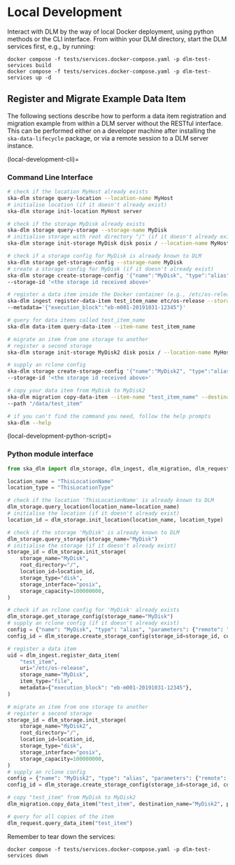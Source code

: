# Local Development

Interact with DLM by the way of local Docker deployment, using python methods or the CLI interface.
From within your DLM directory, start the DLM services first, e.g., by running:
```
docker compose -f tests/services.docker-compose.yaml -p dlm-test-services build
docker compose -f tests/services.docker-compose.yaml -p dlm-test-services up -d
```

## Register and Migrate Example Data Item

The following sections describe how to perform a data item registration and migration example from within a DLM server without the RESTful interface. This can be performed either on a developer machine after installing the `ska-data-lifecycle` package, or via a remote session to a DLM server instance.

(local-development-cli)=
### Command Line Interface

```bash
# check if the location MyHost already exists
ska-dlm storage query-location --location-name MyHost
# initialise location (if it doesn't already exist)
ska-dlm storage init-location MyHost server

# check if the storage MyDisk already exists
ska-dlm storage query-storage --storage-name MyDisk
# initialise storage with root directory "/" (if it doesn't already exist)
ska-dlm storage init-storage MyDisk disk posix / --location-name MyHost

# check if a storage config for MyDisk is already known to DLM
ska-dlm storage get-storage-config --storage-name MyDisk
# create a storage config for MyDisk (if it doesn't already exist)
ska-dlm storage create-storage-config '{"name":"MyDisk", "type":"alias", "parameters":{"remote": "/"}}' \
--storage-id '<the storage id received above>'

# register a data item inside the Docker container (e.g., /etc/os-release)
ska-dlm ingest register-data-item test_item_name etc/os-release --storage-name MyDisk \
--metadata='{"execution_block":"eb-m001-20191031-12345"}'

# query for data items called test_item_name
ska-dlm data-item query-data-item --item-name test_item_name

# migrate an item from one storage to another
# register a second storage
ska-dlm storage init-storage MyDisk2 disk posix / --location-name MyHost

# supply an rclone config
ska-dlm storage create-storage-config '{"name":"MyDisk2", "type":"alias", "parameters":{"remote": "/"}}' \
--storage-id '<the storage id received above>'

# copy your data item from MyDisk to MyDisk2
ska-dlm migration copy-data-item --item-name "test_item_name" --destination-name "MyDisk2" \
--path "/data/test_item"

# if you can't find the command you need, follow the help prompts
ska-dlm --help
```

(local-development-python-script)=
### Python module interface

```python
from ska_dlm import dlm_storage, dlm_ingest, dlm_migration, dlm_request

location_name = "ThisLocationName"
location_type = "ThisLocationType"

# check if the location 'ThisLocationName' is already known to DLM
dlm_storage.query_location(location_name=location_name)
# initialise the location (if it doesn't already exist)
location_id = dlm_storage.init_location(location_name, location_type)

# check if the storage 'MyDisk' is already known to DLM
dlm_storage.query_storage(storage_name="MyDisk")
# initialise the storage (if it doesn't already exist)
storage_id = dlm_storage.init_storage(
    storage_name="MyDisk",
    root_directory="/",
    location_id=location_id,
    storage_type="disk",
    storage_interface="posix",
    storage_capacity=100000000,
)

# check if an rclone config for 'MyDisk' already exists
dlm_storage.get_storage_config(storage_name="MyDisk")
# supply an rclone config (if it doesn't already exist)
config = {"name": "MyDisk", "type": "alias", "parameters": {"remote": "/"}}
config_id = dlm_storage.create_storage_config(storage_id=storage_id, config=config)

# register a data item
uid = dlm_ingest.register_data_item(
    "test_item",
    uri="/etc/os-release",
    storage_name="MyDisk",
    item_type="file",
    metadata={"execution_block": "eb-m001-20191031-12345"},
)

# migrate an item from one storage to another
# register a second storage
storage_id = dlm_storage.init_storage(
    storage_name="MyDisk2",
    root_directory="/",
    location_id=location_id,
    storage_type="disk",
    storage_interface="posix",
    storage_capacity=100000000,
)
# supply an rclone config
config = {"name": "MyDisk2", "type": "alias", "parameters": {"remote": "/"}}
config_id = dlm_storage.create_storage_config(storage_id=storage_id, config=config)

# copy "test_item" from MyDisk to MyDisk2
dlm_migration.copy_data_item("test_item", destination_name="MyDisk2", path="/data/test_item")

# query for all copies of the item
dlm_request.query_data_item("test_item")
```

Remember to tear down the services:
```
docker compose -f tests/services.docker-compose.yaml -p dlm-test-services down
```
